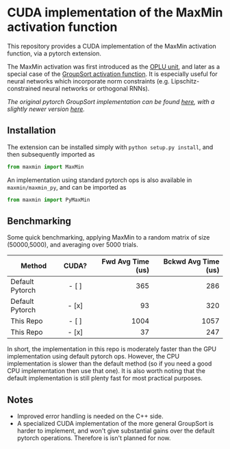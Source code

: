 # CUDA implementation of the MaxMin activation function

This repository provides a CUDA implementation of the MaxMin activation function, via a pytorch extension.

The MaxMin activation was first introduced as the [OPLU unit](https://arxiv.org/abs/1604.02313), and later as a special case of the [GroupSort activation function](https://arxiv.org/abs/1811.05381). It is especially useful for neural networks which incorporate norm constraints (e.g. Lipschitz-constrained neural networks or orthogonal RNNs).

_The original pytorch GroupSort implementation can be found [here](https://github.com/cemanil/LNets), with a slightly newer version [here](https://github.com/ColinQiyangLi/LConvNet)._

## Installation

The extension can be installed simply with `python setup.py install`, and then subsequently imported as

```python
from maxmin import MaxMin
```

An implementation using standard pytorch ops is also available in `maxmin/maxmin_py`, and can be imported as

```python
from maxmin import PyMaxMin
```

## Benchmarking

Some quick benchmarking, applying MaxMin to a random matrix of size (50000,5000), and averaging over 5000 trials.

| Method        | CUDA?           | Fwd Avg Time (us)  | Bckwd Avg Time (us)  |
| ------------- |:-------------:| -----:|-----:|
| Default Pytorch | - [ ] | 365 | 286 |
| Default Pytorch | - [x] |   93  | 320 |
| This Repo       | - [ ] |  1004 | 1057 |
| This Repo       | - [x] |    37 | 247 |

In short, the implementation in this repo is moderately faster than the GPU implementation using default pytorch ops. However, the CPU implementation is slower than the default method (so if you need a good CPU implementation then use that one). It is also worth noting that the default implementation is still plenty fast for most practical purposes.

## Notes

- Improved error handling is needed on the C++ side.
- A specialized CUDA implementation of the more general GroupSort is harder to implement, and won't give substantial gains over the default pytorch operations. Therefore is isn't planned for now.


